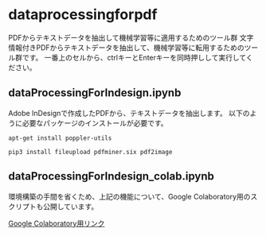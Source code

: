 # dataprocessingforpdf
PDFからテキストデータを抽出して機械学習等に適用するためのツール群
文字情報付きPDFからテキストデータを抽出して、機械学習等に転用するためのツール群です。 一番上のセルから、ctrlキーとEnterキーを同時押しして実行してください。

## dataProcessingForIndesign.ipynb
Adobe InDesignで作成したPDFから、テキストデータを抽出します。 以下のように必要なパッケージのインストールが必要です。 

```apt-get install poppler-utils```

```pip3 install fileupload pdfminer.six pdf2image```


## dataProcessingForIndesign_colab.ipynb
環境構築の手間を省くため、上記の機能について、Google Colaboratory用のスクリプトも公開しています。


[Google Colaboratory用リンク](https://colab.research.google.com/github/ndl-lab/dataprocessingforpdf/blob/master/dataProcessingForIndesign_colab.ipynb)